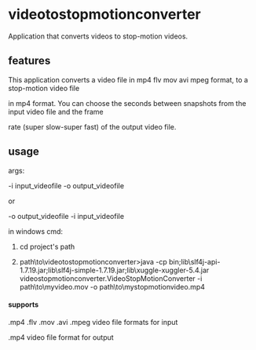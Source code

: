 # videotostopmotionconverter
Application that converts videos to stop-motion videos.
## features
This application converts a video file in mp4 flv mov avi mpeg format, to a stop-motion video file 

in mp4 format. You can choose the seconds between snapshots from the input video file and the frame 

rate (super slow-super fast) of the output video file.
## usage
args:

-i input_videofile -o output_videofile

or

-o output_videofile -i input_videofile

in windows cmd:

1. cd project's path

2. path\to\videotostopmotionconverter>java -cp bin;lib\slf4j-api-1.7.19.jar;lib\slf4j-simple-1.7.19.jar;lib\xuggle-xuggler-5.4.jar videostopmotionconverter.VideoStopMotionConverter -i path\to\myvideo.mov -o path\to\mystopmotionvideo.mp4

#### supports
.mp4 .flv .mov .avi .mpeg video file formats for input

.mp4 video file format for output
